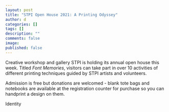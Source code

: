 ```yaml
---
layout: post
title: "STPI Open House 2021: A Printing Odyssey"
author: d
categories: []
tags: []
description: ""
comments: false
image: 
published: false
---
```


Creative workshop and gallery STPI is holding its annual open house this week. Titled <i>Font Memories</i>, visitors can take part in over 10 activities of different printing techniques guided by STPI artists and volunteers.

Admission is free but donations are welcomed - blank tote bags and notebooks are available at the registration counter for purchase so you can handprint a design on them. 

<b2>Identity</b2>
